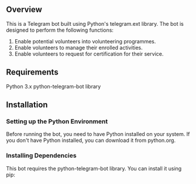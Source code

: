 ## Overview
This is a  Telegram bot built using Python's telegram.ext library. The bot is designed to perform the following functions:

1. Enable potential volunteers into volunteering programmes.
2. Enable volunteers to manage their enrolled activities.
3. Enable volunteers to request for certification for their service.

## Requirements
Python 3.x
python-telegram-bot library

## Installation

### Setting up the Python Environment
Before running the bot, you need to have Python installed on your system. If you don't have Python installed, you can download it from python.org.

### Installing Dependencies
This bot requires the python-telegram-bot library. You can install it using pip:

